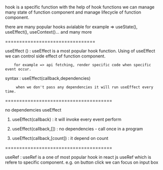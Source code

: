 hook is a specific function with the help of hook functions we can manage many state of function
component and manage lifecycle of function component.

there are many popular hooks avialable for example => useState(), useEffect(), useContext()...
and many more

================================

useEffect () : useEffect is a most popular hook function. Using of useEffect we can control side effect
of function component.

        for example => api fetching, render specific code when specific event occur.

syntax : useEffect(callback,dependencies)

         when we don't pass any dependencies it will run useEffect every time.

======================================

no dependemcies useEffect

1. useEffect(callback) : it will invoke every event perform

2. useEffect(callback,[]) : no dependencies - call once in a program

3. useEffect(callback,[count]) : it depend on count

======================================

useRef : useRef is a one of most popular hook in react js
         useRef which is refere to specific component.
         e.g. on button click we can focus on input box

